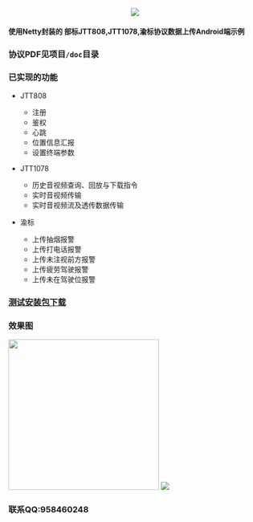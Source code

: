 
<p align=center><img src="https://github.com/azhon/JTTProtocol/blob/master/img/logo.png" /></p>

#### 使用Netty封装的 部标JTT808,JTT1078,渝标协议数据上传Android端示例

### 协议PDF见项目`/doc`目录

### 已实现的功能

- JTT808 

  - 注册
  - 鉴权
  - 心跳
  - 位置信息汇报
  - 设置终端参数

- JTT1078 

  - 历史音视频查询、回放与下载指令
  - 实时音视频传输
  - 实时音视频流及透传数据传输

- 渝标 

  - 上传抽烟报警
  - 上传打电话报警
  - 上传未注视前方报警
  - 上传疲劳驾驶报警
  - 上传未在驾驶位报警 

### [测试安装包下载](https://github.com/azhon/JTTProtocol/releases)

### 效果图

<img src="https://github.com/azhon/JTTProtocol/blob/master/img/screencap.png" width="300">

<img src="https://github.com/azhon/JTTProtocol/blob/master/img/log.png">

### 联系QQ:958460248
